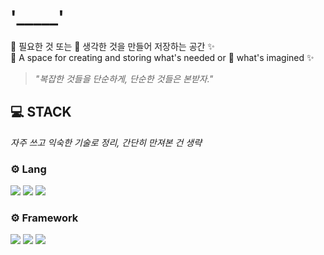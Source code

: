 # '_____'

💾 필요한 것 또는 💭 생각한 것을 만들어 저장하는 공간 ✨  
💾 A space for creating and storing what's needed or 💭 what's imagined ✨

> *"복잡한 것들을 단순하게, 단순한 것들은 본받자."*

## 💻 STACK
_자주 쓰고 익숙한 기술로 정리, 간단히 만져본 건 생략_
### ⚙️ Lang
![](https://img.shields.io/badge/Java-007396?style=flat-square&logo=Java&logoColor=white)
![](https://img.shields.io/badge/Javascript-F7DF1E?style=flat-square&logo=JavaScript&logoColor=black)
![](https://img.shields.io/badge/TypeScript-3178C6?style=flat-square&logo=TypeScript&logoColor=white)

### ⚙️ Framework
![](https://img.shields.io/badge/SpringBoot-6DB33F?style=flat-square&logo=SpringBoot&logoColor=white)
![](https://img.shields.io/badge/NestJS-E0234E?style=flat-square&logo=NestJS&logoColor=white)
![](https://img.shields.io/badge/Node.js-339933?style=flat-square&logo=Node.js&logoColor=white)


<!--
**eunkuk/eunkuk** is a ✨ _special_ ✨ repository because its `README.md` (this file) appears on your GitHub profile.

Here are some ideas to get you started:

- 🔭 I’m currently working on ...
- 🌱 I’m currently learning ...
- 👯 I’m looking to collaborate on ...
- 🤔 I’m looking for help with ...
- 💬 Ask me about ...
- 📫 How to reach me: ...
- 😄 Pronouns: ...
- ⚡ Fun fact: ...
-->
